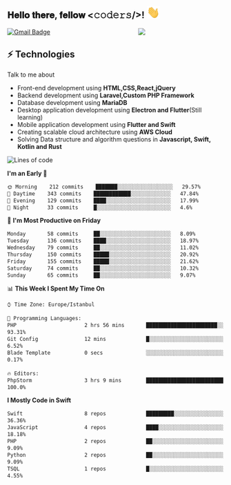 <h2> 𝐇𝐞𝐥𝐥𝐨 𝐭𝐡𝐞𝐫𝐞, 𝐟𝐞𝐥𝐥𝐨𝐰 <𝚌𝚘𝚍𝚎𝚛𝚜/>! <img src="https://raw.githubusercontent.com/ABSphreak/ABSphreak/master/gifs/Hi.gif" width="30px"></h2>

<img align='right' src='https://user-images.githubusercontent.com/5713670/87202985-820dcb80-c2b6-11ea-9f56-7ec461c497c3.gif' width='200"'>

[![Gmail Badge](https://img.shields.io/badge/-osein.wtr@gmail.com-c14438?style=flat-square&logo=Gmail&logoColor=white&link=mailto:osein.wtr@gmail.com)](mailto:osein.wtr@gmail.com)


## ⚡ Technologies
Talk to me about
- Front-end development using **HTML,CSS,React,jQuery**
- Backend development using **Laravel,Custom PHP Framework**
- Database development using **MariaDB**
- Desktop application development using **Electron and Flutter**(Still learning)
- Mobile application development using **Flutter and Swift**
- Creating scalable cloud architecture using **AWS Cloud**
- Solving Data structure and algorithm questions in **Javascript, Swift, Kotlin and Rust**

<!--## Hello World!! 🤔
- 💬 Ask me about anything an everything.
- 📫 Read my blogs: [Harsh Blog](https://harshblog.xyz)
- 🎯 Portfolio site: [Portfolio](https://harshkumarkhatri.github.io/Portfolio-Site/index.html)
- 🔔 Subscribe:- [Harsh Kumar Khatri](https://www.youtube.com/channel/UCKNtMU9M559bmXxKoT6YeJw)
- ⚡ Fun fact: Internet users blink less than usual.-->

<!--START_SECTION:waka-->
![Lines of code](https://img.shields.io/badge/From%20Hello%20World%20I%27ve%20Written-30.0%20million%20lines%20of%20code-blue)

**I'm an Early 🐤** 

```text
🌞 Morning    212 commits    ███████░░░░░░░░░░░░░░░░░░   29.57% 
🌆 Daytime    343 commits    ████████████░░░░░░░░░░░░░   47.84% 
🌃 Evening    129 commits    ████░░░░░░░░░░░░░░░░░░░░░   17.99% 
🌙 Night      33 commits     █░░░░░░░░░░░░░░░░░░░░░░░░   4.6%

```
📅 **I'm Most Productive on Friday** 

```text
Monday       58 commits     ██░░░░░░░░░░░░░░░░░░░░░░░   8.09% 
Tuesday      136 commits    ████░░░░░░░░░░░░░░░░░░░░░   18.97% 
Wednesday    79 commits     ██░░░░░░░░░░░░░░░░░░░░░░░   11.02% 
Thursday     150 commits    █████░░░░░░░░░░░░░░░░░░░░   20.92% 
Friday       155 commits    █████░░░░░░░░░░░░░░░░░░░░   21.62% 
Saturday     74 commits     ██░░░░░░░░░░░░░░░░░░░░░░░   10.32% 
Sunday       65 commits     ██░░░░░░░░░░░░░░░░░░░░░░░   9.07%

```


📊 **This Week I Spent My Time On** 

```text
⌚︎ Time Zone: Europe/Istanbul

💬 Programming Languages: 
PHP                      2 hrs 56 mins       ███████████████████████░░   93.31% 
Git Config               12 mins             █░░░░░░░░░░░░░░░░░░░░░░░░   6.52% 
Blade Template           0 secs              ░░░░░░░░░░░░░░░░░░░░░░░░░   0.17%

🔥 Editors: 
PhpStorm                 3 hrs 9 mins        █████████████████████████   100.0%

```

**I Mostly Code in Swift** 

```text
Swift                    8 repos             █████████░░░░░░░░░░░░░░░░   36.36% 
JavaScript               4 repos             ████░░░░░░░░░░░░░░░░░░░░░   18.18% 
PHP                      2 repos             ██░░░░░░░░░░░░░░░░░░░░░░░   9.09% 
Python                   2 repos             ██░░░░░░░░░░░░░░░░░░░░░░░   9.09% 
TSQL                     1 repos             █░░░░░░░░░░░░░░░░░░░░░░░░   4.55%

```



<!--END_SECTION:waka-->
